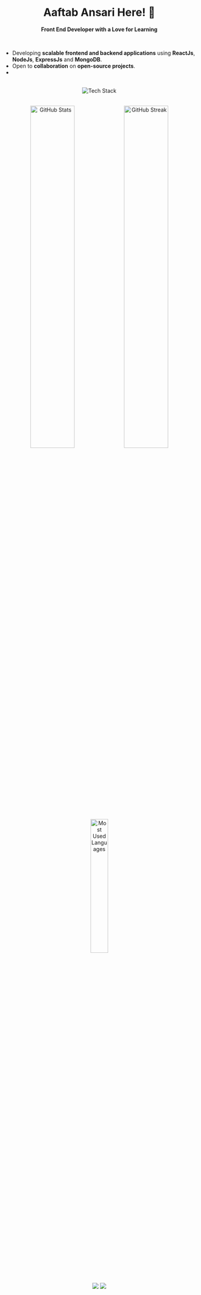<div align="center">

# Aaftab Ansari Here! 👋

**Front End Developer with a Love for Learning**

</div>

<br/>

- Developing **scalable frontend and backend applications** using **ReactJs**, **NodeJs**, **ExpressJs** and **MongoDB**.
- Open to **collaboration** on **open-source projects**.
- 
<br/>

<div align="center">
  <img src="https://skillicons.dev/icons?i=js,react,nodejs,express,mongodb,git,github,vscode,postman" alt="Tech Stack" />
</div>

<br/>

<p align="center">
  <img width="48%" src="https://github-readme-stats.vercel.app/api?username=aaftab-ansari-15&show_icons=true&theme=radical" alt="GitHub Stats" />
  <img width="48%" src="https://github-readme-streak-stats.herokuapp.com/?user=aaftab-ansari-15&theme=radical" alt="GitHub Streak" />
  <img width="30%" src="https://github-readme-stats.vercel.app/api/top-langs/?username=aaftab-ansari-15&theme=radical&layout=compact" alt="Most Used Languages" />
</p>

<br/>

<p align="center">
  <a href="https://www.linkedin.com/in/aaftab-ansari/" target="_blank"><img align="center" src="https://img.shields.io/badge/LinkedIn-0077B5?style=for-the-badge&logo=linkedin&logoColor=white" /></a>
  <a href="mailto:aaftabkansari5@gmail.com" target="_blank"><img align="center" src="https://img.shields.io/badge/Email-D14836?style=for-the-badge&logo=gmail&logoColor=white" /></a>
</p>
